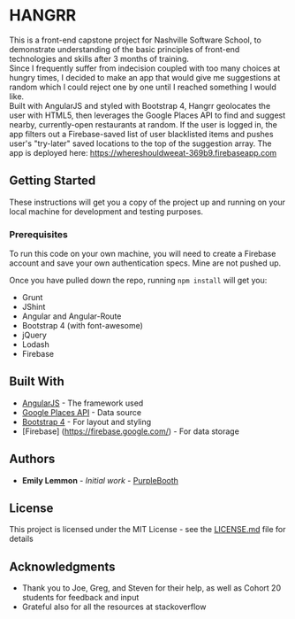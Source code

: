 # HANGRR

This is a front-end capstone project for Nashville Software School, to demonstrate understanding of the basic principles of front-end technologies and skills after 3 months of training.  
Since I frequently suffer from indecision coupled with too many choices at hungry times, I decided to make an app that would give me suggestions at random which I could reject one by one until I reached something I would like.  
Built with AngularJS and styled with Bootstrap 4, Hangrr geolocates the user with HTML5, then leverages the Google Places API to find and suggest nearby, currently-open restaurants at random. If the user is logged in, the app filters out a Firebase-saved list of user blacklisted items and pushes user's "try-later" saved locations to the top of the suggestion array.
The app is deployed here: https://whereshouldweeat-369b9.firebaseapp.com

## Getting Started

These instructions will get you a copy of the project up and running on your local machine for development and testing purposes.

### Prerequisites

To run this code on your own machine, you will need to create a Firebase account and save your own authentication specs. Mine are not pushed up.

Once you have pulled down the repo, running `npm install` will get you:
 - Grunt
 - JShint
 - Angular and Angular-Route
 - Bootstrap 4 (with font-awesome)
 - jQuery
 - Lodash
 - Firebase

## Built With

* [AngularJS](https://angularjs.org/) - The framework used
* [Google Places API](https://developers.google.com/places/) - Data source
* [Bootstrap 4](https://v4-alpha.getbootstrap.com/) - For layout and styling
* [Firebase] (https://firebase.google.com/) - For data storage

## Authors

* **Emily Lemmon** - *Initial work* - [PurpleBooth](https://github.com/PurpleBooth)

## License

This project is licensed under the MIT License - see the [LICENSE.md](LICENSE.md) file for details

## Acknowledgments

* Thank you to Joe, Greg, and Steven for their help, as well as Cohort 20 students for feedback and input
* Grateful also for all the resources at stackoverflow
